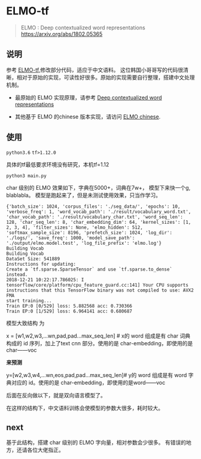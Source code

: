 # ELMO-tf
> ELMO : Deep contextualized word representations 
> https://arxiv.org/abs/1802.05365

## 说明

参考 [ELMO-tf](https://github.com/codertimo/ELMO-tf),修改部分代码，适应于中文语料。
这位韩国小哥哥写的代码很清晰，相对于原始的实现，可读性好很多。原始的实现需要自行整理，搭建中文处理机制。

- 最原始的 ELMO 实现原理，请参考 [Deep contextualized word representations](https://arxiv.org/abs/1802.05365)

- 其他基于 ELMO 的chinese 版本实现，请访问 [ELMO chinese](https://github.com/searobbersduck/ELMo_Chin).

## 使用
``python3.6`` ``tf>1.12.0`` 

具体的tf最低要求环境没有研究，本机tf=1.12

```bash
python3 main.py
```

char 级别的 ELMO 效果如下，字典在5000+，词典在7w+， 模型下来快一个g, blablabla。
模型是跑起来了，但是未测试使用效果，只当作学习。


```plaint text
{'batch_size': 1024, 'corpus_files': './seg_data/', 'epochs': 10, 'verbose_freq': 1, 'word_vocab_path': './result/vocabulary_word.txt', 'char_vocab_path': './result/vocabulary_char.txt', 'word_seq_len': 128, 'char_seq_len': 8, 'char_embedding_dim': 64, 'kernel_sizes': [1, 2, 3, 4], 'filter_sizes': None, 'elmo_hidden': 512, 'softmax_sample_size': 8196, 'prefetch_size': 1024, 'log_dir': './logs/', 'save_freq': 1000, 'model_save_path': './output/elmo.model.test', 'log_file_prefix': 'elmo.log'}
Building Vocab
Building Vocab
DataSet Size: 541889
Instructions for updating:
Create a `tf.sparse.SparseTensor` and use `tf.sparse.to_dense` instead.
2018-12-21 10:22:17.786025: I tensorflow/core/platform/cpu_feature_guard.cc:141] Your CPU supports instructions that this TensorFlow binary was not compiled to use: AVX2 FMA
start training...
Train EP:0 [0/529] loss: 5.882568 acc: 0.730366
Train EP:0 [1/529] loss: 6.964141 acc: 0.680687
```

模型大致结构 为 

x = [w1,w2,w3,...wn,pad,pad...max_seq_len] # x的 word 组成是有 char 词典构成的 id 序列，加上了text cnn 部分。使用的是 char-embedding，即使用的是char——voc

**来预测**

y=[w2,w3,w4,...wn,eos,pad,pad...max_seq_len]# y的 word 组成是有 word 字典对应的 id。使用的是 char-embedding，即使用的是word——voc

后面在反向做以下，就是双向语言模型了。

在这样的结构下，中文语料训练会使模型的参数大很多，耗时较大。

## next

基于此结构，搭建 char 级别的 ELMO 字向量，相对参数会少很多。
有错误的地方，还请各位大佬指正。

